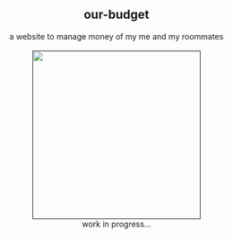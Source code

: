 
<div align = "center">
<h2>our-budget</h2>
a website to manage money of my me and my roommates
</div>

<br>
<div align = "center">
<a href="">
  <img  src="https://media.giphy.com/media/QyVbrW1xiMJ9Wnhblq/giphy.gif" width="300" />
</a>
</div>

<div align = "center">
work in progress...
</div>

